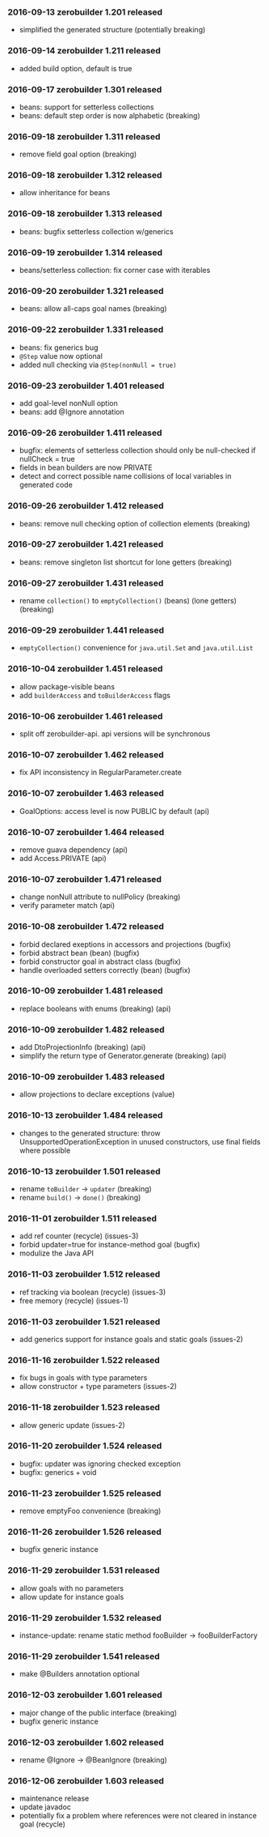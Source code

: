 ### 2016-09-13 zerobuilder 1.201 released

* simplified the generated structure (potentially breaking)

### 2016-09-14 zerobuilder 1.211 released

* added build option, default is true

### 2016-09-17 zerobuilder 1.301 released

* beans: support for setterless collections
* beans: default step order is now alphabetic (breaking) 

### 2016-09-18 zerobuilder 1.311 released

* remove field goal option (breaking)

### 2016-09-18 zerobuilder 1.312 released

* allow inheritance for beans

### 2016-09-18 zerobuilder 1.313 released

* beans: bugfix setterless collection w/generics

### 2016-09-19 zerobuilder 1.314 released

* beans/setterless collection: fix corner case with iterables

### 2016-09-20 zerobuilder 1.321 released

* beans: allow all-caps goal names (breaking)

### 2016-09-22 zerobuilder 1.331 released

* beans: fix generics bug
* `@Step` value now optional
* added null checking via `@Step(nonNull = true)`

### 2016-09-23 zerobuilder 1.401 released

* add goal-level nonNull option
* beans: add @Ignore annotation

### 2016-09-26 zerobuilder 1.411 released

* bugfix: elements of setterless collection should only be null-checked if nullCheck = true
* fields in bean builders are now PRIVATE
* detect and correct possible name collisions of local variables in generated code

### 2016-09-26 zerobuilder 1.412 released

* beans: remove null checking option of collection elements (breaking)

### 2016-09-27 zerobuilder 1.421 released

* beans: remove singleton list shortcut for lone getters (breaking)

### 2016-09-27 zerobuilder 1.431 released

* rename `collection()` to `emptyCollection()` (beans) (lone getters) (breaking)

### 2016-09-29 zerobuilder 1.441 released

* `emptyCollection()` convenience for `java.util.Set` and `java.util.List`

### 2016-10-04 zerobuilder 1.451 released

* allow package-visible beans
* add `builderAccess` and `toBuilderAccess` flags

### 2016-10-06 zerobuilder 1.461 released

* split off zerobuilder-api. api versions will be synchronous

### 2016-10-07 zerobuilder 1.462 released

* fix API inconsistency in RegularParameter.create

### 2016-10-07 zerobuilder 1.463 released

* GoalOptions: access level is now PUBLIC by default (api)

### 2016-10-07 zerobuilder 1.464 released

* remove guava dependency (api)
* add Access.PRIVATE (api)

### 2016-10-07 zerobuilder 1.471 released

* change nonNull attribute to nullPolicy (breaking)
* verify parameter match (api)

### 2016-10-08 zerobuilder 1.472 released

* forbid declared exeptions in accessors and projections (bugfix)
* forbid abstract bean (bean) (bugfix)
* forbid constructor goal in abstract class (bugfix)
* handle overloaded setters correctly (bean) (bugfix)

### 2016-10-09 zerobuilder 1.481 released

* replace booleans with enums (breaking) (api)

### 2016-10-09 zerobuilder 1.482 released

* add DtoProjectionInfo (breaking) (api)
* simplify the return type of Generator.generate (breaking) (api)

### 2016-10-09 zerobuilder 1.483 released

* allow projections to declare exceptions (value)

### 2016-10-13 zerobuilder 1.484 released

* changes to the generated structure: 
  throw UnsupportedOperationException in unused constructors,
  use final fields where possible

### 2016-10-13 zerobuilder 1.501 released

* rename `toBuilder` -> `updater` (breaking)
* rename `build()` -> `done()` (breaking)

### 2016-11-01 zerobuilder 1.511 released

* add ref counter (recycle) (issues-3)
* forbid updater=true for instance-method goal (bugfix)
* modulize the Java API

### 2016-11-03 zerobuilder 1.512 released

* ref tracking via boolean (recycle) (issues-3)
* free memory (recycle) (issues-1)

### 2016-11-03 zerobuilder 1.521 released

* add generics support for instance goals and static goals (issues-2)

### 2016-11-16 zerobuilder 1.522 released

* fix bugs in goals with type parameters
* allow constructor + type parameters (issues-2)

### 2016-11-18 zerobuilder 1.523 released

* allow generic update (issues-2)

### 2016-11-20 zerobuilder 1.524 released

* bugfix: updater was ignoring checked exception
* bugfix: generics + void

### 2016-11-23 zerobuilder 1.525 released

* remove emptyFoo convenience (breaking)

### 2016-11-26 zerobuilder 1.526 released

* bugfix generic instance

### 2016-11-29 zerobuilder 1.531 released

* allow goals with no parameters
* allow update for instance goals

### 2016-11-29 zerobuilder 1.532 released

* instance-update: rename static method fooBuilder -> fooBuilderFactory

### 2016-11-29 zerobuilder 1.541 released

* make @Builders annotation optional

### 2016-12-03 zerobuilder 1.601 released

* major change of the public interface (breaking)
* bugfix generic instance

### 2016-12-03 zerobuilder 1.602 released

* rename @Ignore -> @BeanIgnore (breaking)

### 2016-12-06 zerobuilder 1.603 released

* maintenance release
* update javadoc
* potentially fix a problem where references were not cleared in instance goal (recycle)
